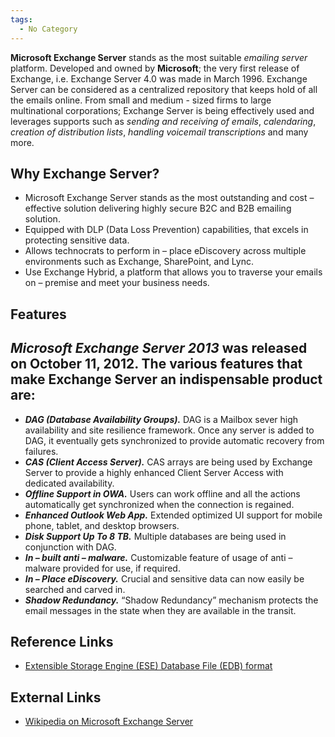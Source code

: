 ```yaml
---
tags:
  - No Category
---
```

**Microsoft Exchange Server** stands as the most suitable *emailing
server* platform. Developed and owned by **Microsoft**; the very first
release of Exchange, i.e. Exchange Server 4.0 was made in March 1996.
Exchange Server can be considered as a centralized repository that keeps
hold of all the emails online. From small and medium - sized firms to
large multinational corporations; Exchange Server is being effectively
used and leverages supports such as *sending and receiving of emails*,
*calendaring*, *creation of distribution lists*, *handling voicemail
transcriptions* and many more.

## Why Exchange Server?

- Microsoft Exchange Server stands as the most outstanding and cost –
  effective solution delivering highly secure B2C and B2B emailing
  solution.
- Equipped with DLP (Data Loss Prevention) capabilities, that excels in
  protecting sensitive data.
- Allows technocrats to perform in – place eDiscovery across multiple
  environments such as Exchange, SharePoint, and Lync.
- Use Exchange Hybrid, a platform that allows you to traverse your
  emails on – premise and meet your business needs.

## Features

*Microsoft Exchange Server 2013* was released on October 11, 2012. The
various features that make Exchange Server an indispensable product are:
-

- ***DAG (Database Availability Groups).*** DAG is a Mailbox sever high
  availability and site resilience framework. Once any server is added
  to DAG, it eventually gets synchronized to provide automatic recovery
  from failures.
- ***CAS (Client Access Server).*** CAS arrays are being used by
  Exchange Server to provide a highly enhanced Client Server Access with
  dedicated availability.
- ***Offline Support in OWA.*** Users can work offline and all the
  actions automatically get synchronized when the connection is
  regained.
- ***Enhanced Outlook Web App.*** Extended optimized UI support for
  mobile phone, tablet, and desktop browsers.
- ***Disk Support Up To 8 TB.*** Multiple databases are being used in
  conjunction with DAG.
- ***In – built anti – malware.*** Customizable feature of usage of anti
  – malware provided for use, if required.
- ***In – Place eDiscovery.*** Crucial and sensitive data can now easily
  be searched and carved in.
- ***Shadow Redundancy.*** “Shadow Redundancy” mechanism protects the
  email messages in the state when they are available in the transit.

## Reference Links

- [Extensible Storage Engine (ESE) Database File (EDB) format](extensible_storage_engine_(ese)_database_file_(edb)_format.md)

## External Links

- [Wikipedia on Microsoft Exchange Server](https://en.wikipedia.org/wiki/Microsoft_Exchange_Server)
